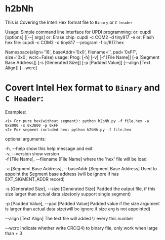 # h2bNh

This is Covering the Interl Hex format file to `Binary` or `C header` 


Usage: Simple command line interface for UPDI programming:
   or: cupdi [options] [[--] args]
   or: Erase chip: cupdi -c COM2 -d tiny817 -e
   or: Flash hex file: cupdi -c COM2 -d tiny817 --program -f c:/817.hex

Namespace(align='16', baseAddr='0x0', filename='', pad='0xFF', size='0x0', wcrc=False)
usage: Prog:  [-h] [-v] [-f [File Name]] [-a [Segment Base Address]]
              [-s [Generated Size]] [-p [Padded Value]] [--align [Text Align]]
              [--wcrc]

Covert Intel Hex format to `Binary` and `C Header`:
=================================================
Examples:

    <1> For pure hex(without segment): python h2bNh.py -f file.hex -a 0x8000 -s 0x3800 -p 0xFF
    <2> For segment included hex: python h2bNh.py -f file.hex

optional arguments:

  -h, --help            show this help message and exit  
  -v, --version         show version  
  -f [File Name], --filename [File Name]
			where the 'hex' file will be load
						
  -a [Segment Base Address], --baseAddr [Segment Base Address]
                        Used to appoint the Segment base address (will be
                        ignore if has EXT_SIGMENT_ADDR record)

  -s [Generated Size], --size [Generated Size]
                        Padded the output file, if this size larger than
                        actual data size(only support single segment)

  -p [Padded Value], --pad [Padded Value]
                        Padded value if the size argument is larger than
                        actual data size(will be ignore if size arg is not
                        appointed)

  --align [Text Align]  The text file will added \r every this number

  --wcrc                Indicate whether write CRC(24) to binary file, only
                        work when <size> large than <actual size> + 3